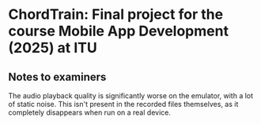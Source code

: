 # ChordTrain: Final project for the course Mobile App Development (2025) at ITU

## Notes to examiners
The audio playback quality is significantly worse on the emulator, with a lot of static noise. This isn't present in the recorded files themselves, as it completely disappears when run on a real device.
